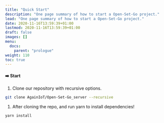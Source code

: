 ```yaml
---
title: "Quick Start"
description: "One page summary of how to start a Open-Set-Go project."
lead: "One page summary of how to start a Open-Set-Go project."
date: 2020-11-16T13:59:39+01:00
lastmod: 2020-11-16T13:59:39+01:00
draft: false
images: []
menu:
  docs:
    parent: "prologue"
weight: 110
toc: true
---
```


#### ➡️ Start

1. Clone our repository with recursive options.

```bash
git clone AgainIoT/Open-Set-Go_server --recursive
```

1. After cloning the repo, and run yarn to install dependencies!

```bash
yarn install
```
